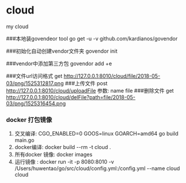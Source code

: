 # cloud
my cloud

###本地装govendeor tool
go get -u -v github.com/kardianos/govendor

###初始化自动创建vendor文件夹
govendor init

###vendor中添加第三方包
govendor add +e

###文件url访问格式
get http://127.0.0.1:8010/cloud/file/2018-05-03/png/1525312817.png
###上传文件
post http://127.0.0.1:8010/cloud/uploadFile
参数: name file
###删除文件
get http://127.0.0.1:8010/cloud/delFile?path=file/2018-05-03/png/1525316454.png

### docker 打包镜像
1. 交叉编译: CGO_ENABLED=0 GOOS=linux GOARCH=amd64 go build main.go
2. docker编译: docker build  --rm -t cloud .
3. 所有docker 镜像: docker images
4. 运行镜像 : docker run -it -p 8080:8010 -v /Users/huwentao/go/src/cloud/config.yml:/config.yml --name cloud cloud  
